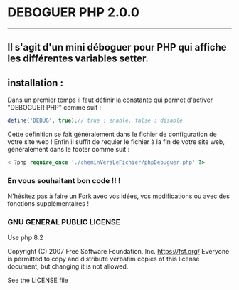 # DEBOGUER PHP 2.0.0
---
Il s'agit d'un mini déboguer pour PHP qui affiche les différentes variables setter.
---
## installation :
Dans un premier temps il faut définir la constante qui permet d'activer "DEBOGUER PHP" comme suit :
```php
define('DEBUG', true);// true : enable, false : disable
```
Cette définition se fait généralement dans le fichier de configuration de votre site web !
Enfin il suffit de requier le fichier à la fin de votre site web, généralement dans le footer comme suit :
```php
< ?php require_once './cheminVersLeFichier/phpDebuguer.php' ?>
```

### En vous souhaitant bon code !! !
N'hésitez pas à faire un Fork avec vos idées, vos modifications ou avec des fonctions supplémentaires !

### GNU GENERAL PUBLIC LICENSE

Use php 8.2

Copyright (C) 2007 Free Software Foundation, Inc. <https://fsf.org/> 
Everyone is permitted to copy and distribute verbatim copies 
of this license document, but changing it is not allowed.

See the LICENSE file
